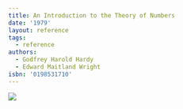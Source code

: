```yaml
---
title: An Introduction to the Theory of Numbers
date: '1979'
layout: reference
tags:
  - reference
authors:
  - Godfrey Harold Hardy
  - Edward Maitland Wright
isbn: '0198531710'
---
```

![](/media/books/hardy-wright.jpg)
